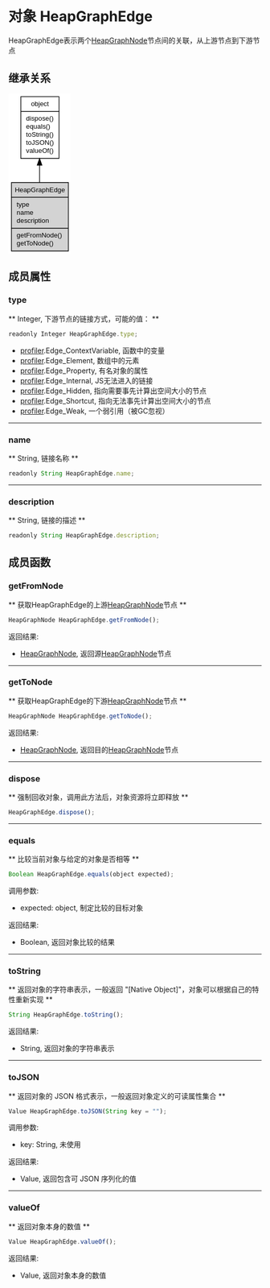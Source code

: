 # 对象 HeapGraphEdge
HeapGraphEdge表示两个[HeapGraphNode](HeapGraphNode.md)节点间的关联，从上游节点到下游节点

## 继承关系
<div class="inherits"><svg width="93pt" height="238pt" viewBox="0.00 0.00 93.00 238.00" xmlns="http://www.w3.org/2000/svg" xmlns:xlink="http://www.w3.org/1999/xlink">
<g id="graph0" class="graph" transform="scale(1 1) rotate(0) translate(4 234)">
<title>%0</title>
<polygon fill="#ffffff" stroke="transparent" points="-4,4 -4,-234 89,-234 89,4 -4,4"/>
<!-- object -->
<g id="node1" class="node">
<title>object</title>
<g id="a_node1"><a xlink:href="object.md" xlink:title="object">
<polygon fill="#ffffff" stroke="transparent" points="14,-138 14,-230 71,-230 71,-138 14,-138"/>
<polygon fill="none" stroke="#000000" points="14.5,-208 14.5,-230 71.5,-230 71.5,-208 14.5,-208"/>
<text text-anchor="start" x="29.6625" y="-216" font-family="Helvetica,sans-Serif" font-size="10.00" fill="#000000">object</text>
<polygon fill="none" stroke="#000000" points="14.5,-138 14.5,-208 71.5,-208 71.5,-138 14.5,-138"/>
<text text-anchor="start" x="19.5" y="-194" font-family="Helvetica,sans-Serif" font-size="10.00" fill="#000000"> dispose()</text>
<text text-anchor="start" x="19.5" y="-182" font-family="Helvetica,sans-Serif" font-size="10.00" fill="#000000"> equals()</text>
<text text-anchor="start" x="19.5" y="-170" font-family="Helvetica,sans-Serif" font-size="10.00" fill="#000000"> toString()</text>
<text text-anchor="start" x="19.5" y="-158" font-family="Helvetica,sans-Serif" font-size="10.00" fill="#000000"> toJSON()</text>
<text text-anchor="start" x="19.5" y="-146" font-family="Helvetica,sans-Serif" font-size="10.00" fill="#000000"> valueOf()</text>
</a>
</g>
</g>
<!-- HeapGraphEdge -->
<g id="node2" class="node">
<title>HeapGraphEdge</title>
<g id="a_node2"><a xlink:title="HeapGraphEdge">
<polygon fill="#d3d3d3" stroke="transparent" points="0,0 0,-102 85,-102 85,0 0,0"/>
<polygon fill="none" stroke="#000000" points=".5,-80 .5,-102 85.5,-102 85.5,-80 .5,-80"/>
<text text-anchor="start" x="5.4865" y="-88" font-family="Helvetica,sans-Serif" font-size="10.00" fill="#000000">HeapGraphEdge</text>
<polygon fill="none" stroke="#000000" points=".5,-34 .5,-80 85.5,-80 85.5,-34 .5,-34"/>
<text text-anchor="start" x="5.5" y="-66" font-family="Helvetica,sans-Serif" font-size="10.00" fill="#000000"> type</text>
<text text-anchor="start" x="5.5" y="-54" font-family="Helvetica,sans-Serif" font-size="10.00" fill="#000000"> name</text>
<text text-anchor="start" x="5.5" y="-42" font-family="Helvetica,sans-Serif" font-size="10.00" fill="#000000"> description</text>
<polygon fill="none" stroke="#000000" points=".5,0 .5,-34 85.5,-34 85.5,0 .5,0"/>
<text text-anchor="start" x="5.5" y="-20" font-family="Helvetica,sans-Serif" font-size="10.00" fill="#000000"> getFromNode()</text>
<text text-anchor="start" x="5.5" y="-8" font-family="Helvetica,sans-Serif" font-size="10.00" fill="#000000"> getToNode()</text>
</a>
</g>
</g>
<!-- object&#45;&gt;HeapGraphEdge -->
<g id="edge1" class="edge">
<title>object-&gt;HeapGraphEdge</title>
<path fill="none" stroke="#000000" d="M42.5,-127.6477C42.5,-119.1551 42.5,-110.4363 42.5,-102.0632"/>
<polygon fill="#000000" stroke="#000000" points="39.0001,-127.8563 42.5,-137.8563 46.0001,-127.8563 39.0001,-127.8563"/>
</g>
</g>
</svg></div>

## 成员属性
        
### type
** Integer, 下游节点的链接方式，可能的值： **

```JavaScript
readonly Integer HeapGraphEdge.type;
```

- [profiler](../../module/ifs/profiler.md).Edge_ContextVariable,  函数中的变量
- [profiler](../../module/ifs/profiler.md).Edge_Element,          数组中的元素
- [profiler](../../module/ifs/profiler.md).Edge_Property,         有名对象的属性
- [profiler](../../module/ifs/profiler.md).Edge_Internal,         JS无法进入的链接
- [profiler](../../module/ifs/profiler.md).Edge_Hidden,           指向需要事先计算出空间大小的节点
- [profiler](../../module/ifs/profiler.md).Edge_Shortcut,         指向无法事先计算出空间大小的节点
- [profiler](../../module/ifs/profiler.md).Edge_Weak,             一个弱引用（被GC忽视）

--------------------------
### name
** String, 链接名称 **

```JavaScript
readonly String HeapGraphEdge.name;
```

--------------------------
### description
** String, 链接的描述 **

```JavaScript
readonly String HeapGraphEdge.description;
```

## 成员函数
        
### getFromNode
** 获取HeapGraphEdge的上游[HeapGraphNode](HeapGraphNode.md)节点 **

```JavaScript
HeapGraphNode HeapGraphEdge.getFromNode();
```

返回结果:
* [HeapGraphNode](HeapGraphNode.md), 返回源[HeapGraphNode](HeapGraphNode.md)节点

--------------------------
### getToNode
** 获取HeapGraphEdge的下游[HeapGraphNode](HeapGraphNode.md)节点 **

```JavaScript
HeapGraphNode HeapGraphEdge.getToNode();
```

返回结果:
* [HeapGraphNode](HeapGraphNode.md), 返回目的[HeapGraphNode](HeapGraphNode.md)节点

--------------------------
### dispose
** 强制回收对象，调用此方法后，对象资源将立即释放 **

```JavaScript
HeapGraphEdge.dispose();
```

--------------------------
### equals
** 比较当前对象与给定的对象是否相等 **

```JavaScript
Boolean HeapGraphEdge.equals(object expected);
```

调用参数:
* expected: object, 制定比较的目标对象

返回结果:
* Boolean, 返回对象比较的结果

--------------------------
### toString
** 返回对象的字符串表示，一般返回 "[Native Object]"，对象可以根据自己的特性重新实现 **

```JavaScript
String HeapGraphEdge.toString();
```

返回结果:
* String, 返回对象的字符串表示

--------------------------
### toJSON
** 返回对象的 JSON 格式表示，一般返回对象定义的可读属性集合 **

```JavaScript
Value HeapGraphEdge.toJSON(String key = "");
```

调用参数:
* key: String, 未使用

返回结果:
* Value, 返回包含可 JSON 序列化的值

--------------------------
### valueOf
** 返回对象本身的数值 **

```JavaScript
Value HeapGraphEdge.valueOf();
```

返回结果:
* Value, 返回对象本身的数值

